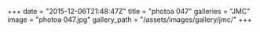 +++
date = "2015-12-06T21:48:47Z"
title = "photoa 047"
galleries = "JMC"
image = "photoa 047.jpg"
gallery_path = "/assets/images/gallery/jmc/"
+++
